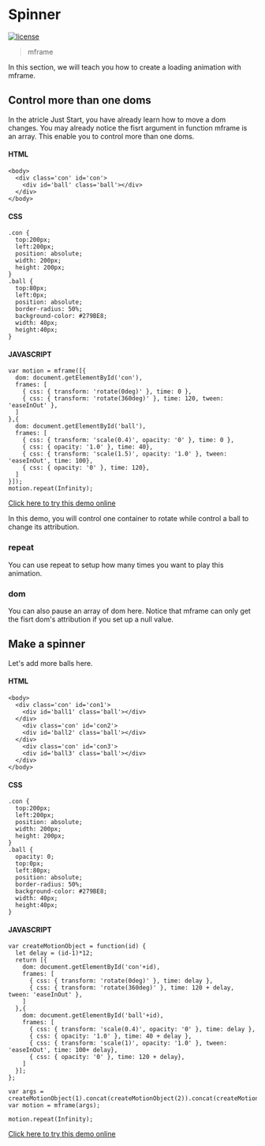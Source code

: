 # Spinner

[![license](https://img.shields.io/github/license/momentum-design/momentum-ui.svg?color=blueviolet)](https://github.com/momentum-design/momentum-ui/blob/master/charts/LICENSE)

> mframe

In this section, we will teach you how to create a loading animation with mframe.

## Control more than one doms

In the atricle Just Start, you have already learn how to move a dom changes. You may already notice the fisrt argument in function mframe is an array. This enable you to control more than one doms.

#### HTML

```
<body>
  <div class='con' id='con'>
    <div id='ball' class='ball'></div>
  </div>
</body>
```

#### CSS

```
.con {
  top:200px;
  left:200px;
  position: absolute;
  width: 200px;
  height: 200px;
}
.ball {
  top:80px;
  left:0px;
  position: absolute;
  border-radius: 50%;
  background-color: #279BE8;
  width: 40px;
  height:40px;
}
```

#### JAVASCRIPT

```
var motion = mframe([{
  dom: document.getElementById('con'),
  frames: [
    { css: { transform: 'rotate(0deg)' }, time: 0 },
    { css: { transform: 'rotate(360deg)' }, time: 120, tween: 'easeInOut' },
  ]
},{
  dom: document.getElementById('ball'),
  frames: [
    { css: { transform: 'scale(0.4)', opacity: '0' }, time: 0 },
    { css: { opacity: '1.0' }, time: 40},
    { css: { transform: 'scale(1.5)', opacity: '1.0' }, tween: 'easeInOut', time: 100},
    { css: { opacity: '0' }, time: 120},
  ]
}]);
motion.repeat(Infinity);
```

[Click here to try this demo online](https://codepen.io/arthusliang/details/mdJWoGe)

In this demo, you will control one container to rotate while control a ball to change its attribution.

### repeat

You can use repeat to setup how many times you want to play this animation.

### dom

You can also pause an array of dom here. Notice that mframe can only get the fisrt dom's attribution if you set up a null value.

## Make a spinner

Let's add more balls here. 

#### HTML

```
<body>
  <div class='con' id='con1'>
    <div id='ball1' class='ball'></div>
  </div>
    <div class='con' id='con2'>
    <div id='ball2' class='ball'></div>
  </div>
    <div class='con' id='con3'>
    <div id='ball3' class='ball'></div>
  </div>
</body>
```

#### CSS

```
.con {
  top:200px;
  left:200px;
  position: absolute;
  width: 200px;
  height: 200px;
}
.ball {
  opacity: 0;
  top:0px;
  left:80px;
  position: absolute;
  border-radius: 50%;
  background-color: #279BE8;
  width: 40px;
  height:40px;
}
```

#### JAVASCRIPT

```
var createMotionObject = function(id) {
  let delay = (id-1)*12;
  return [{
    dom: document.getElementById('con'+id),
    frames: [
      { css: { transform: 'rotate(0deg)' }, time: delay },
      { css: { transform: 'rotate(360deg)' }, time: 120 + delay, tween: 'easeInOut' },
    ]
  },{
    dom: document.getElementById('ball'+id),
    frames: [
      { css: { transform: 'scale(0.4)', opacity: '0' }, time: delay },
      { css: { opacity: '1.0' }, time: 40 + delay },
      { css: { transform: 'scale(1)', opacity: '1.0' }, tween: 'easeInOut', time: 100+ delay},
      { css: { opacity: '0' }, time: 120 + delay},
    ]
  }];
};

var args = createMotionObject(1).concat(createMotionObject(2)).concat(createMotionObject(3));
var motion = mframe(args);

motion.repeat(Infinity);
```

[Click here to try this demo online](https://codepen.io/arthusliang/pen/poJeYXL)